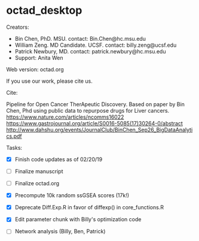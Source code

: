 # octad_desktop
Creators: 
<ul>
<li>Bin Chen, PhD. MSU. contact: Bin.Chen@hc.msu.edu</li>
<li>William Zeng. MD Candidate. UCSF. contact: billy.zeng@ucsf.edu</li>
<li>Patrick Newbury, MD. contact: patrick.newbury@hc.msu.edu</li>
<li>Support: Anita Wen</li>
</ul>

Web version: octad.org


If you use our work, please cite us.


Cite:

Pipeline for Open Cancer TherApeutic Discovery. Based on paper by Bin Chen, Phd using public data to repurpose drugs for Liver cancers.
https://www.nature.com/articles/ncomms16022
https://www.gastrojournal.org/article/S0016-5085(17)30264-0/abstract
http://www.dahshu.org/events/JournalClub/BinChen_Sep26_BigDataAnalytics.pdf


Tasks:
- [x] Finish code updates as of 02/20/19
- [ ] Finalize manuscript
- [ ] Finalize octad.org
- [x] Precompute 10k random ssGSEA scores (17k!)
- [x] Deprecate Diff.Exp.R in favor of diffexp() in core_functions.R
- [x] Edit parameter chunk with Billy's optimization code
- [ ] Network analysis (Billy, Ben, Patrick)


